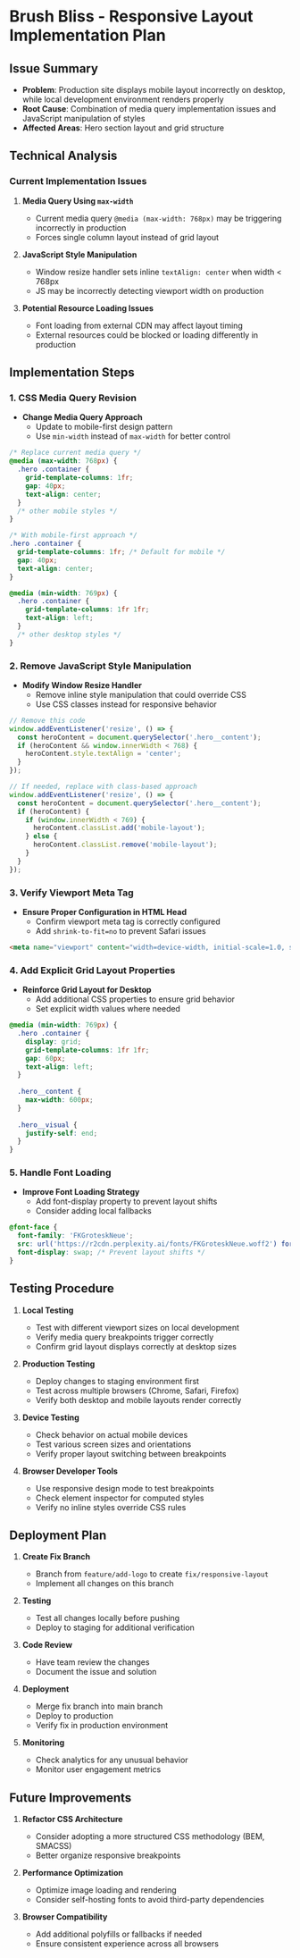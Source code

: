 # Brush Bliss - Responsive Layout Implementation Plan

## Issue Summary
- **Problem**: Production site displays mobile layout incorrectly on desktop, while local development environment renders properly
- **Root Cause**: Combination of media query implementation issues and JavaScript manipulation of styles
- **Affected Areas**: Hero section layout and grid structure

## Technical Analysis

### Current Implementation Issues
1. **Media Query Using `max-width`**
   - Current media query `@media (max-width: 768px)` may be triggering incorrectly in production
   - Forces single column layout instead of grid layout

2. **JavaScript Style Manipulation**
   - Window resize handler sets inline `textAlign: center` when width < 768px
   - JS may be incorrectly detecting viewport width on production

3. **Potential Resource Loading Issues**
   - Font loading from external CDN may affect layout timing
   - External resources could be blocked or loading differently in production

## Implementation Steps

### 1. CSS Media Query Revision
- **Change Media Query Approach**
  - Update to mobile-first design pattern
  - Use `min-width` instead of `max-width` for better control

```css
/* Replace current media query */
@media (max-width: 768px) {
  .hero .container {
    grid-template-columns: 1fr;
    gap: 40px;
    text-align: center;
  }
  /* other mobile styles */
}

/* With mobile-first approach */
.hero .container {
  grid-template-columns: 1fr; /* Default for mobile */
  gap: 40px;
  text-align: center;
}

@media (min-width: 769px) {
  .hero .container {
    grid-template-columns: 1fr 1fr;
    text-align: left;
  }
  /* other desktop styles */
}
```

### 2. Remove JavaScript Style Manipulation
- **Modify Window Resize Handler**
  - Remove inline style manipulation that could override CSS
  - Use CSS classes instead for responsive behavior

```javascript
// Remove this code
window.addEventListener('resize', () => {
  const heroContent = document.querySelector('.hero__content');
  if (heroContent && window.innerWidth < 768) {
    heroContent.style.textAlign = 'center';
  }
});

// If needed, replace with class-based approach
window.addEventListener('resize', () => {
  const heroContent = document.querySelector('.hero__content');
  if (heroContent) {
    if (window.innerWidth < 769) {
      heroContent.classList.add('mobile-layout');
    } else {
      heroContent.classList.remove('mobile-layout');
    }
  }
});
```

### 3. Verify Viewport Meta Tag
- **Ensure Proper Configuration in HTML Head**
  - Confirm viewport meta tag is correctly configured
  - Add `shrink-to-fit=no` to prevent Safari issues

```html
<meta name="viewport" content="width=device-width, initial-scale=1.0, shrink-to-fit=no">
```

### 4. Add Explicit Grid Layout Properties
- **Reinforce Grid Layout for Desktop**
  - Add additional CSS properties to ensure grid behavior
  - Set explicit width values where needed

```css
@media (min-width: 769px) {
  .hero .container {
    display: grid;
    grid-template-columns: 1fr 1fr;
    gap: 60px;
    text-align: left;
  }
  
  .hero__content {
    max-width: 600px;
  }
  
  .hero__visual {
    justify-self: end;
  }
}
```

### 5. Handle Font Loading
- **Improve Font Loading Strategy**
  - Add font-display property to prevent layout shifts
  - Consider adding local fallbacks

```css
@font-face {
  font-family: 'FKGroteskNeue';
  src: url('https://r2cdn.perplexity.ai/fonts/FKGroteskNeue.woff2') format('woff2');
  font-display: swap; /* Prevent layout shifts */
}
```

## Testing Procedure

1. **Local Testing**
   - Test with different viewport sizes on local development
   - Verify media query breakpoints trigger correctly
   - Confirm grid layout displays correctly at desktop sizes

2. **Production Testing**
   - Deploy changes to staging environment first
   - Test across multiple browsers (Chrome, Safari, Firefox)
   - Verify both desktop and mobile layouts render correctly

3. **Device Testing**
   - Check behavior on actual mobile devices
   - Test various screen sizes and orientations
   - Verify proper layout switching between breakpoints

4. **Browser Developer Tools**
   - Use responsive design mode to test breakpoints
   - Check element inspector for computed styles
   - Verify no inline styles override CSS rules

## Deployment Plan

1. **Create Fix Branch**
   - Branch from `feature/add-logo` to create `fix/responsive-layout`
   - Implement all changes on this branch

2. **Testing**
   - Test all changes locally before pushing
   - Deploy to staging for additional verification

3. **Code Review**
   - Have team review the changes
   - Document the issue and solution

4. **Deployment**
   - Merge fix branch into main branch
   - Deploy to production
   - Verify fix in production environment

5. **Monitoring**
   - Check analytics for any unusual behavior
   - Monitor user engagement metrics

## Future Improvements

1. **Refactor CSS Architecture**
   - Consider adopting a more structured CSS methodology (BEM, SMACSS)
   - Better organize responsive breakpoints

2. **Performance Optimization**
   - Optimize image loading and rendering
   - Consider self-hosting fonts to avoid third-party dependencies

3. **Browser Compatibility**
   - Add additional polyfills or fallbacks if needed
   - Ensure consistent experience across all browsers

